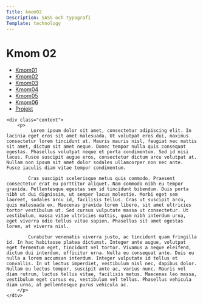 ```yaml
---
Title: kmom02
Description: SASS och typografi
Template: technology
---
```


Kmom 02
==========================
<div class="grid-box-technology">
    <div class="technology-nav">
        <ul>
            <li>
                <a href="http://www.student.bth.se/~hagt21/dbwebb-kurser/design/me/portfolio/technology/01">Kmom01</a>
            </li>
            <li>
                <a href="http://www.student.bth.se/~hagt21/dbwebb-kurser/design/me/portfolio/technology/02">Kmom02</a>
            </li>
            <li>
                <a href="http://www.student.bth.se/~hagt21/dbwebb-kurser/design/me/portfolio/technology/03">Kmom03</a>
            </li>
            <li>
                <a href="http://www.student.bth.se/~hagt21/dbwebb-kurser/design/me/portfolio/technology/04">Kmom04</a>
            </li>
            <li>
                <a href="http://www.student.bth.se/~hagt21/dbwebb-kurser/design/me/portfolio/technology/05">Kmom05</a>
            </li>
            <li>
                <a href="http://www.student.bth.se/~hagt21/dbwebb-kurser/design/me/portfolio/technology/06">Kmom06</a>
            </li>
            <li>
                <a href="http://www.student.bth.se/~hagt21/dbwebb-kurser/design/me/portfolio/technology/projekt">Projekt</a>
            </li>
        </ul>
    </div>

    <div class="content">
        <p>
             Lorem ipsum dolor sit amet, consectetur adipiscing elit. In lacinia eget eros sit amet malesuada. Ut volutpat eros dui, maximus consectetur lorem tincidunt at. Mauris mauris nisl, feugiat nec mattis sit amet, dictum sit amet neque. Donec tempor nulla quis consequat egestas. Phasellus volutpat neque et porta condimentum. Sed id nisi lacus. Fusce suscipit augue eros, consectetur dictum arcu volutpat at. Nullam non ipsum sit amet dolor sodales ullamcorper non nec ante. Fusce iaculis diam vitae tempor condimentum.

            Cras suscipit scelerisque metus quis commodo. Praesent consectetur erat eu porttitor aliquet. Nam commodo nibh eu tempor gravida. Pellentesque egestas sem id tincidunt bibendum. Duis porta nibh ut dui dignissim, ut semper lacus molestie. Morbi eget sem laoreet, sodales arcu id, facilisis tellus. Cras ut suscipit arcu, quis malesuada ex. Maecenas gravida lorem libero, sit amet ultricies tortor vestibulum ut. Sed cursus vulputate massa ut consectetur. Ut vestibulum, massa vitae ultricies mattis, quam nibh interdum urna, eget viverra odio tellus vitae sapien. Phasellus sit amet egestas lorem, at viverra nisl.

            Curabitur venenatis viverra justo, ac tincidunt quam fringilla id. In hac habitasse platea dictumst. Integer ante augue, volutpat eget fermentum eget, tincidunt vel tortor. Vivamus a neque eleifend, dictum dui interdum, efficitur urna. Nulla eu consequat ante. Duis eu nulla a lorem accumsan interdum. Integer vulputate id tellus et convallis. In ut lectus imperdiet, vestibulum nisl nec, dapibus dolor. Nullam eu lectus tempor, suscipit ante ac, varius nunc. Mauris vel diam rutrum, luctus tellus vitae, facilisis metus. Maecenas leo massa, vestibulum eget cursus eu, vestibulum vel tellus. Phasellus vehicula diam urna, at pellentesque purus vehicula ac. 
        </p>
    </div>
    
</div>